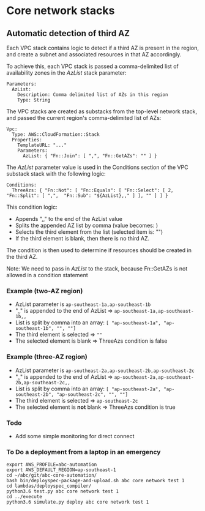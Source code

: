 # Core network stacks

## Automatic detection of third AZ

Each VPC stack contains logic to detect if a third AZ is present in the region, and create a subnet and associated resources in that AZ accordingly.

To achieve this, each VPC stack is passed a comma-delimited list of availability zones in the *AzList* stack parameter:

    Parameters:
      AzList:
        Description: Comma delimited list of AZs in this region
        Type: String

The VPC stacks are created as substacks from the top-level network stack, and passed the current region's comma-delimited list of AZs:

    Vpc:
      Type: AWS::CloudFormation::Stack
      Properties:
        TemplateURL: "..."
        Parameters:
          AzList: { "Fn::Join": [ ",", "Fn::GetAZs": "" ] }

The *AzList* parameter value is used in the Conditions section of the VPC substack stack with the following logic:

    Conditions:
      ThreeAzs: { "Fn::Not": [ "Fn::Equals": [ "Fn::Select": [ 2, "Fn::Split": [ ",",  "Fn::Sub": "${AzList},," ] ], "" ] ] }

This condition logic:

* Appends ",," to the end of the AzList value
* Splits the appended AZ list by comma (value becomes: )
* Selects the third element from the list (selected item is: "")
* If the third element is blank, then there is no third AZ.

The condition is then used to determine if resources should be created in the third AZ.

Note: We need to pass in *AzList* to the stack, because Fn::GetAZs is not allowed in a condition statement

### Example (two-AZ region)

* AzList parameter is `ap-southeast-1a,ap-southeast-1b`
* ",," is appended to the end of AzList => `ap-southeast-1a,ap-southeast-1b,,`
* List is split by comma into an array: `[ "ap-southeast-1a", "ap-southeast-1b", "", ""]`
* The third element is selected => `""`
* The selected element is blank => ThreeAzs condition is false

### Example (three-AZ region)

* AzList parameter is `ap-southeast-2a,ap-southeast-2b,ap-southeast-2c`
* ",," is appended to the end of AzList => `ap-southeast-2a,ap-southeast-2b,ap-southeast-2c,,`
* List is split by comma into an array: `[ "ap-southeast-2a", "ap-southeast-2b", "ap-southeast-2c", "", ""]`
* The third element is selected => `ap-southeast-2c`
* The selected element is **not** blank => ThreeAzs condition is true

### Todo
* Add some simple monitoring for direct connect


### To Do a deployment from a laptop in an emergency

    export AWS_PROFILE=abc-automation
    export AWS_DEFAULT_REGION=ap-southeast-1
    cd ~/abc/git/abc-core-automation/
    bash bin/deployspec-package-and-upload.sh abc core network test 1
    cd lambdas/deployspec_compiler/
    python3.6 test.py abc core network test 1
    cd ../execute
    python3.6 simulate.py deploy abc core network test 1

